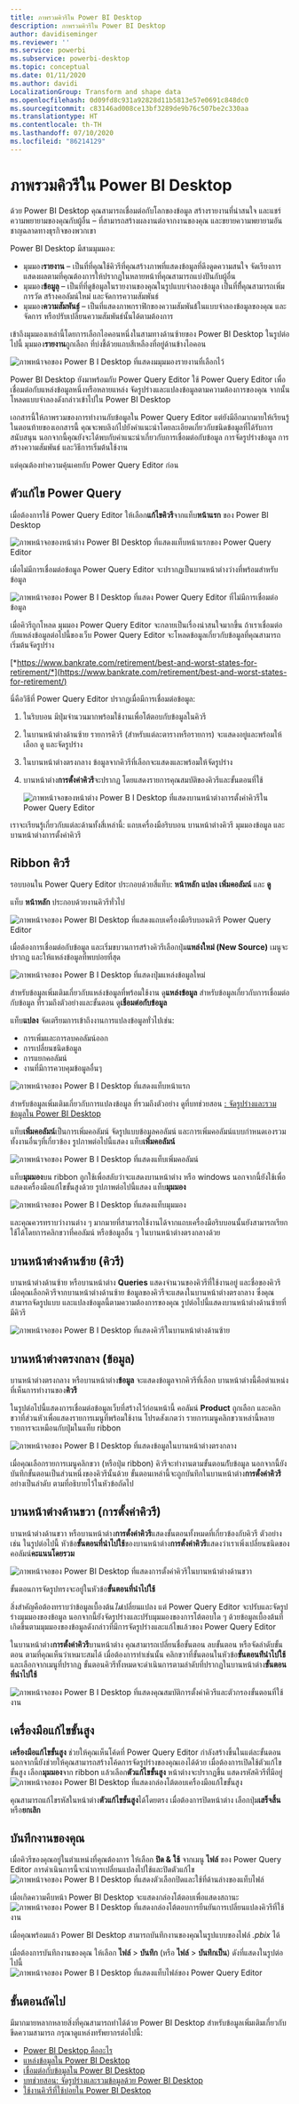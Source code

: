 ```yaml
---
title: ภาพรวมคิวรีใน Power BI Desktop
description: ภาพรวมคิวรีใน Power BI Desktop
author: davidiseminger
ms.reviewer: ''
ms.service: powerbi
ms.subservice: powerbi-desktop
ms.topic: conceptual
ms.date: 01/11/2020
ms.author: davidi
LocalizationGroup: Transform and shape data
ms.openlocfilehash: 0d09fd8c931a92828d11b5813e57e0691c848dc0
ms.sourcegitcommit: c83146ad008ce13bf3289de9b76c507be2c330aa
ms.translationtype: HT
ms.contentlocale: th-TH
ms.lasthandoff: 07/10/2020
ms.locfileid: "86214129"
---
```

# <a name="query-overview-in-power-bi-desktop"></a>ภาพรวมคิวรีใน Power BI Desktop
ด้วย Power BI Desktop คุณสามารถเชื่อมต่อกับโลกของข้อมูล สร้างรายงานที่น่าสนใจ และแชร์ความพยายามของคุณกับผู้อื่น – ที่สามารถสร้างผลงานต่อจากงานของคุณ และขยายความพยายามอันชาญฉลาดทางธุรกิจของพวกเขา

Power BI Desktop มีสามมุมมอง:

* มุมมอง**รายงาน** – เป็นที่ที่คุณใช้คิวรีที่คุณสร้างภาพที่แสดงข้อมูลที่ดึงดูดความสนใจ จัดเรียงการแสดงผลตามที่คุณต้องการให้ปรากฏในหลายหน้าที่คุณสามารถแบ่งปันกับผู้อื่น
* มุมมอง**ข้อมูล**ู – เป็นที่ที่ดูข้อมูลในรายงานของคุณในรูปแบบจำลองข้อมูล เป็นที่ที่ี่คุณสามารถเพิ่มการวัด สร้างคอลัมน์ใหม่ และจัดการความสัมพันธ์
* มุมมอง**ความสัมพันธ์**ู – เป็นที่แสดงภาพกราฟิกของความสัมพันธ้ในแบบจำลองข้อมูลของคุณ และจัดการ หรือปรับเปลี่ยนความสัมพันธ์นั้นได้ตามต้องการ

เข้าถึงมุมมองเหล่านี้โดยการเลือกไอคอนหนึ่งในสามทางด้านซ้ายของ Power BI Desktop ในรูปต่อไปนี้ มุมมอง**รายงาน**ถูกเลือก ที่บ่งชี้ด้วยแถบสีเหลืองที่อยู่ด้านข้างไอคอน  

![ภาพหน้าจอของ Power B I Desktop ที่แสดงมมุมมองรายงานที่เลือกไว้](media/desktop-query-overview/queryoverview_viewicons.png)
 
Power BI Desktop ยังมาพร้อมกับ Power Query Editor ใช้ Power Query Editor เพื่อเชื่อมต่อกับแหล่งข้อมูลหนึ่งหรือหลายแหล่ง จัดรูปร่างและแปลงข้อมูลตามความต้องการของคุณ จากนั้นโหลดแบบจำลองดังกล่าวเข้าไปใน Power BI Desktop

เอกสารนี้ให้ภาพรวมของการทำงานกับข้อมูลใน Power Query Editor แต่ยังมีอีกมากมายให้เรียนรู้ ในตอนท้ายของเอกสารนี้ คุณจะพบลิงก์ไปยังคำแนะนำโดยละเอียดเกี่ยวกับชนิดข้อมูลที่ได้รับการสนับสนุน นอกจากนี้คุณยังจะได้พบกับคำแนะนำเกี่ยวกับการเชื่อมต่อกับข้อมูล การจัดรูปร่างข้อมูล การสร้างความสัมพันธ์ และวิธีการเริ่มต้นใช้งาน

แต่คุณต้องทำความคุ้นเคยกับ Power Query Editor ก่อน

## <a name="power-query-editor"></a>ตัวแก้ไข Power Query
เมื่อต้องการใช้ Power Query Editor ให้เลือก**แก้ไขคิวรี**จากแท็บ**หน้าแรก** ของ Power BI Desktop  

![ภาพหน้าจอของหน้าต่าง Power BI Desktop ที่แสดงแท็บหน้าแรกของ Power Query Editor](media/desktop-query-overview/queryoverview_queryview.png)

เมื่อไม่มีการเชื่อมต่อข้อมูล Power Query Editor จะปรากฏเป็นบานหน้าต่างว่างที่พร้อมสำหรับข้อมูล  

![ภาพหน้าจอของ Power B I Desktop ที่แสดง Power Query Editor ที่ไม่มีการเชื่อมต่อข้อมูล](media/desktop-query-overview/queryoverview_blankpane.png)

เมื่อคิวรีถูกโหลด มุมมอง Power Query Editor จะกลายเป็นเรื่องน่าสนใจมากขึ้น ถ้าเราเชื่อมต่อกับแหล่งข้อมูลต่อไปนี้ของเว็บ Power Query Editor จะโหลดข้อมูลเกี่ยวกับข้อมูลที่คุณสามารถเริ่มต้นจัดรูปร่าง

[*https://www.bankrate.com/retirement/best-and-worst-states-for-retirement/*](https://www.bankrate.com/retirement/best-and-worst-states-for-retirement/)

นี่คือวิธีที่ Power Query Editor ปรากฏเมื่อมีการเชื่อมต่อข้อมูล:

1. ในริบบอน มีปุ่มจำนวนมากพร้อมใช้งานเพื่อโต้ตอบกับข้อมูลในคิวรี
2. ในบานหน้าต่างด้านซ้าย รายการคิวรี (สำหรับแต่ละตารางหรือรายการ) จะแสดงอยู่และพร้อมให้เลือก ดู และจัดรูปร่าง
3. ในบานหน้าต่างตรงกลาง ข้อมูลจากคิวรีที่เลือกจะแสดงและพร้อมให้จัดรูปร่าง
4. บานหน้าต่าง**การตั้งค่าคิวรี**จะปรากฏ โดยแสดงรายการคุณสมบัติของคิวรีและขั้นตอนที่ใช้  
   
   ![ภาพหน้าจอของหน้าต่าง Power B I Desktop ที่แสดงบานหน้าต่างการตั้งค่าคิวรีใน Power Query Editor](media/desktop-query-overview/queryoverview_withdataconnection.png)

เราจะเรียนรู้เกี่ยวกับแต่ละด้านทั้งสี่เหล่านี้: แถบเครื่องมือริบบอน บานหน้าต่างคิวรี มุมมองข้อมูล และบานหน้าต่างการตั้งค่าคิวรี

## <a name="the-query-ribbon"></a>Ribbon คิวรี
รอบบอนใน Power Query Editor ประกอบด้วยสี่แท็บ: **หน้าหลัก** **แปลง** **เพิ่มคอลัมน์** และ **ดู**

แท็บ **หน้าหลัก** ประกอบด้วยงานคิวรีทั่วไป

![ภาพหน้าจอของ Power BI Desktop ที่แสดงแถบเครื่องมือริบบอนคิวรี Power Query Editor](media/desktop-query-overview/queryoverview_ribbon.png)

เมื่อต้องการเชื่อมต่อกับข้อมูล และเริ่มขบวนการสร้างคิวรีเลือกปุ่ม**แหล่งใหม่ (New Source)** เมนูจะปรากฏ และให้แหล่งข้อมูลที่พบบ่อยที่สุด  

![ภาพหน้าจอของ Power B I Desktop ที่แสดงปุ่มแหล่งข้อมูลใหม่](media/desktop-query-overview/query-overview-new-source-menu.png)

สำหรับข้อมูลเพิ่มเติมเกี่ยวกับแหล่งข้อมูลที่พร้อมใช้งาน ดู**แหล่งข้อมูล** สำหรับข้อมูลเกี่ยวกับการเชื่อมต่อกับข้อมูล ที่รวมถึงตัวอย่างและขั้นตอน ดู**เชื่อมต่อกับข้อมูล**

แท็บ**แปลง** จัดเตรียมการเข้าถึงงานการแปลงข้อมูลทั่วไปเช่น:

* การเพิ่มและการลบคอลัมน์ออก
* การเปลี่ยนชนิดข้อมูล 
* การแยกคอลัมน์ 
* งานที่มีการควบคุมข้อมูลอื่นๆ

![ภาพหน้าจอของ Power B I Desktop ที่แสดงแท็บหน้าแรก](media/desktop-query-overview/queryoverview_transformribbon.png)

สำหรับข้อมูลเพิ่มเติมเกี่ยวกับการแปลงข้อมูล ที่รวมถึงตัวอย่าง ดูที่บทช่วยสอน [: จัดรูปร่างและรวมข้อมูลใน Power BI Desktop](https://docs.microsoft.com/power-bi/desktop-shape-and-combine-data)

แท็บ**เพิ่มคอลัมน์**เป็นการเพิ่มคอลัมน์ จัดรูปแบบข้อมูลคอลัมน์ และการเพิ่มคอลัมน์แบบกำหนดเองรวมทั้งงานอื่นๆที่เกี่ยวข้อง รูปภาพต่อไปนี้แสดง แท็บ**เพิ่มคอลัมน์**  

![ภาพหน้าจอของ Power B I Desktop ที่แสดงแท็บเพิ่มคอลัมน์](media/desktop-query-overview/queryoverview_addcolumnribbon.png)

แท็บ**มุมมอง**บน ribbon ถูกใช้เพื่อสลับว่าจะแสดงบานหน้าต่าง หรือ windows นอกจากนี้ยังใช้เพื่อแสดงเครื่องมือแก้ไขขั้นสูงด้วย รูปภาพต่อไปนี้แสดง แท็บ**มุมมอง**  

![ภาพหน้าจอของ Power B I Desktop ที่แสดงแท็บมุมมอง](media/desktop-query-overview/queryoverview_viewribbon.png)

และคุณควรทราบว่างานต่าง ๆ มากมายที่สามารถใช้งานได้จากแถบเครื่องมือริบบอนนั้นยังสามารถเรียกใช้ได้โดยการคลิกขวาที่คอลัมน์ หรือข้อมูลอื่น ๆ ในบานหน้าต่างตรงกลางด้วย

## <a name="the-left-queries-pane"></a>บานหน้าต่างด้านซ้าย (คิวรี)
บานหน้าต่างด้านซ้าย หรือบานหน้าต่าง **Queries** แสดงจำนวนของคิวรีที่ใช้งานอยู่ และชื่อของคิวรี เมื่อคุณเลือกคิวรีจากบานหน้าต่างด้านซ้าย ข้อมูลของคิวรีจะแสดงในบานหน้าต่างตรงกลาง ซึ่งคุณสามารถจัดรูปแบบ และแปลงข้อมูลนี้ตามความต้องการของคุณ รูปต่อไปนี้แสดงบานหน้าต่างด้านซ้ายที่มีคิวรี  

![ภาพหน้าจอของ Power B I Desktop ที่แสดงคิวรีในบานหน้าต่างด้านซ้าย](media/desktop-query-overview/queryoverview_theleftpane.png)

## <a name="the-center-data-pane"></a>บานหน้าต่างตรงกลาง (ข้อมูล)
บานหน้าต่างตรงกลาง หรือบานหน้าต่าง**ข้อมูล** จะแสดงข้อมูลจากคิวรีที่เลือก บานหน้าต่างนี้คือตำแหน่งที่เห็นการทำงานของ**คิวรี**

ในรูปต่อไปนี้แสดงการเชื่อมต่อข้อมูลเว็บที่สร้างไว้ก่อนหน้านี้ คอลัมน์ **Product** ถูกเลือก และคลิกขวาที่ส่วนหัวเพื่อแสดงรายการเมนูที่พร้อมใช้งาน โปรดสังเกตว่า รายการเมนูคลิกขวาเหล่านี้หลายรายการจะเหมือนกับปุ่มในแท็บ ribbon  

![ภาพหน้าจอของ Power B I Desktop ที่แสดงข้อมูลในบานหน้าต่างตรงกลาง](media/desktop-query-overview/queryoverview_thecenterpane.png)

เมื่อคุณเลือกรายการเมนูคลิกขวา (หรือปุ่ม ribbon) คิวรีจะทำงานตามขั้นตอนกัับข้อมูล นอกจากนี้ยังบันทึกขั้นตอนเป็นส่วนหนึ่งของคิวรีนั้นด้วย ขั้นตอนเหล่านี้จะถูกบันทึกในบานหน้าต่าง**การตั้งค่าคิวรี**อย่างเป็นลำดับ ตามที่อธิบายไว้ในหัวข้อถัดไป  

## <a name="the-right-query-settings-pane"></a>บานหน้าต่างด้านขวา (การตั้งค่าคิวรี)
บานหน้าต่างด้านขวา หรือบานหน้าต่าง**การตั้งค่าคิวรี**แสดงขั้นตอนทั้งหมดที่เกี่ยวข้องกับคิวรี ตัวอย่างเช่น ในรูปต่อไปนี้ หัวข้อ**ขั้นตอนที่นำไปใช้**ของบานหน้าต่าง**การตั้งค่าคิวรี**แสดงว่าเราเพิ่งเปลี่ยนชนิดของคอลัมน์**คะแนนโดยรวม**

![ภาพหน้าจอของ Power BI Desktop ที่แสดงการตั้งค่าคิวรีในบานหน้าต่างด้านขวา](media/desktop-query-overview/queryoverview_querysettingspane.png)

ขั้นตอนการจัดรูปทรงจะอยู่ในหัวข้อ**ขั้นตอนที่นำไปใช้**

สิ่งสำคัญคือต้องทราบว่าข้อมูลเบื้องต้น*ไม่*เปลี่ยนแปลง แต่ Power Query Editor จะปรับและจัดรูปร่างมุมมองของข้อมูล นอกจากนี้ยังจัดรูปร่างและปรับมุมมองของการโต้ตอบใด ๆ ด้วยข้อมูลเบื้องต้นที่เกิดขึ้นตามมุมมองของข้อมูลดังกล่าวที่มีการจัดรูปร่างและแก้ไขแล้วของ Power Query Editor

ในบานหน้าต่าง**การตั้งค่าคิวรี**บานหน้าต่าง คุณสามารถเปลี่ยนชื่อขั้นตอน ลบขั้นตอน หรือจัดลำดับขั้นตอน ตามที่คุณเห็นว่าเหมาะสมได้ เมื่อต้องการทำเช่นนั้น คลิกขวาที่ขั้นตอนในหัวข้อ**ขั้นตอนท่่ีนำไปใช้**และเลือกจากเมนูที่ปรากฏ ขั้นตอนคิวรีทั้งหมดจะดำเนินการตามลำดับที่ปรากฏในบานหน้าต่าง**ขั้นตอนที่นำไปใช้**

![ภาพหน้าจอของ Power B I Desktop ที่แสดงคุณสมบัติการตั้งค่าคิวรีและตัวกรองขั้นตอนที่ใช้งาน](media/desktop-query-overview/queryoverview_querysettings_rename.png)

## <a name="advanced-editor"></a>เครื่องมือแก้ไขขั้นสูง
**เครื่องมือแก้ไขขั้นสูง** ช่วยให้คุณเห็นโค้ดที่ Power Query Editor กำลังสร้างขึ้นในแต่ละขั้นตอน นอกจากนี้ยังช่วยให้คุณสามารถสร้างโค้ดการจัดรูปร่างของคุณเองได้ด้วย เมื่อต้องการเปิดใช้ตัวแก้ไขขั้นสูง เลือก**มุมมอง**จาก ribbon แล้วเลือก**ตัวแก้ไขขั้นสูง** หน้าต่างจะปรากฏขึ้น แสดงรหัสคิวรีที่่มีอยู่  
![ภาพหน้าจอของ Power BI Desktop ที่แสดงกล่องโต้ตอบเครื่องมือแก้ไขขั้นสูง](media/desktop-query-overview/queryoverview_advancededitor.png)

คุณสามารถแก้ไขรหัสในหน้าต่าง**ตัวแก้ไขขั้นสูง**ได้โดยตรง เมื่อต้องการปิดหน้าต่าง เลือกปุ่ม**เสร็จสิ้น**หรือ**ยกเลิก**  

## <a name="saving-your-work"></a>บันทึกงานของคุณ
เมื่อคิวรีของคุณอยู่ในตำแหน่งที่คุณต้องการ ให้เลือก **ปิด & ใช้** จากเมนู **ไฟล์** ของ Power Query Editor การดำเนินการนี้จะนำการเปลี่ยนแปลงไปใช้และปิดตัวแก้ไข  
![ภาพหน้าจอของ Power B I Desktop ที่แสดงตัวเลือกปิดและใช้ที่ด้านล่างของแท็บไฟล์](media/desktop-query-overview/queryoverview_closenload.png)

เมื่อเกิดความคืบหน้า Power BI Desktop จะแสดงกล่องโต้ตอบเพื่อแสดงสถานะ  
![ภาพหน้าจอของ Power B I Desktop ที่แสดงกล่องโต้ตอบการยืนยันการเปลี่ยนแปลงคิวรีที่ใช้งาน](media/desktop-query-overview/queryoverview_loading.png)

เมื่อคุณพร้อมแล้ว Power BI Desktop สามารถบันทึกงานของคุณในรูปแบบของไฟล์ *.pbix* ได้

เมื่อต้องการบันทึกงานของคุณ ให้เลือก **ไฟล์** \> **บันทึก** (หรือ **ไฟล์** \> **บันทึกเป็น**) ดังที่แสดงในรูปต่อไปนี้  
![ภาพหน้าจอของ Power B I Desktop ที่แสดงแท็บไฟล์ของ Power Query Editor](media/desktop-query-overview/queryoverview_savework.png)

## <a name="next-steps"></a>ขั้นตอนถัดไป
มีมากมายหลากหลายสิ่งที่คุณสามารถทำได้ด้วย Power BI Desktop สำหรับข้อมูลเพิ่มเติมเกี่ยวกับขีดความสามารถ กรุณาดูแหล่งทรัพยากรต่อไปนี้:

* [Power BI Desktop คืออะไร](../fundamentals/desktop-what-is-desktop.md)
* [แหล่งข้อมูลใน Power BI Desktop](../connect-data/desktop-data-sources.md)
* [เชื่อมต่อกับข้อมูลใน Power BI Desktop](../connect-data/desktop-connect-to-data.md)
* [บทช่วยสอน: จัดรูปร่างและรวมข้อมูลด้วย Power BI Desktop](../connect-data/desktop-shape-and-combine-data.md)
* [ใช้งานคิวรีที่ใช้บ่อยใน Power BI Desktop](desktop-common-query-tasks.md)   
